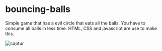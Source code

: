 # bouncing-balls


Simple game that has a evil circle that eats all the balls.
You have to consume all balls in less time.
HTML, CSS and javascript are use to make this.



![captur](https://user-images.githubusercontent.com/25385285/35186323-3751375c-fe38-11e7-8a61-78de728055b9.PNG)
